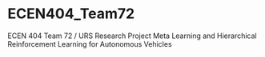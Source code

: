 # ECEN404_Team72
ECEN 404 Team 72 / URS Research Project Meta Learning and Hierarchical Reinforcement Learning for Autonomous Vehicles
